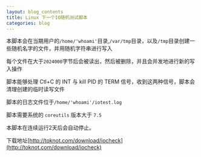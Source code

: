 ```yaml
---
layout: blog_contents
title: Linux 下一个IO随机测试脚本
categories: blog
---
```


本脚本会在当期用户的`/home/'whoami'`目录,`/var/tmp`目录，以及`/tmp`目录创建一些随机名字的文件，并用随机字符串进行写入

每个文件在大于`2024000`字节后会被读出，然后被删除，并且会并发地进行新的写入操作

脚本能够处理 Ctl+C 的 INT 与 kill PID 的 TERM 信号，收到这两种信号，脚本会清理创建的临时读写文件

脚本的日志文件位于`/home/'whoami'/iotest.log`

脚本需要系统的 `coreutils` 版本大于 `7.5`

本脚本在连续运行2天后会自动停止。

下载地址[http://toknot.com/download/iocheck](http://toknot.com/download/iocheck)